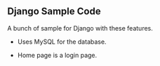 ## Django Sample Code

A bunch of sample for Django with these features.

- Uses MySQL for the database.

- Home page is a login page.

